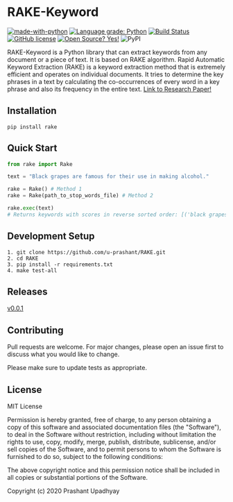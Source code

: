 # RAKE-Keyword

[![made-with-python](https://img.shields.io/badge/language-python-blue)](https://www.python.org/)
[![Language grade: Python](https://img.shields.io/lgtm/grade/python/g/u-prashant/RAKE.svg?logo=lgtm&logoWidth=18&color=blue)](https://lgtm.com/projects/g/u-prashant/RAKE/context:python)
[![Build Status](https://img.shields.io/travis/u-prashant/RAKE?color=blue)](https://travis-ci.com/u-prashant/RAKE)
[![GitHub license](https://img.shields.io/github/license/u-prashant/RAKE?color=blue)](https://github.com/u-prashant/RAKE/blob/master/LICENSE)
[![Open Source? Yes!](https://badgen.net/badge/Open%20Source%20%3F/Yes%21/blue?icon=github)](https://github.com/Naereen/badges/)
![PyPI](https://img.shields.io/pypi/v/rake-keyword?color=blue)


RAKE-Keyword is a Python library that can extract keywords from any document or a piece of text. It is based on RAKE algorithm. Rapid Automatic Keyword Extraction (RAKE) is a keyword extraction method that is extremely efficient and operates on individual documents. It tries to determine the key phrases in a text by calculating the co-occurrences of every word in a key phrase and also its frequency in the entire text. [Link to Research Paper!](https://doi.org/10.1002/9780470689646.ch1)

## Installation
```
pip install rake
```

## Quick Start
```python
from rake import Rake

text = "Black grapes are famous for their use in making alcohol."

rake = Rake() # Method 1
rake = Rake(path_to_stop_words_file) # Method 2 

rake.exec(text)
# Returns keywords with scores in reverse sorted order: [('black grapes', 4.0), ('making alcohol', 4.0), ('famous', 1.0)]
```

## Development Setup
```
1. git clone https://github.com/u-prashant/RAKE.git
2. cd RAKE
3. pip install -r requirements.txt
4. make test-all
```
## Releases

[v0.0.1](https://pypi.org/project/rake-keyword/)

## Contributing
Pull requests are welcome. For major changes, please open an issue first to discuss what you would like to change.

Please make sure to update tests as appropriate.

## License

MIT License

Permission is hereby granted, free of charge, to any person obtaining a copy
of this software and associated documentation files (the "Software"), to deal
in the Software without restriction, including without limitation the rights
to use, copy, modify, merge, publish, distribute, sublicense, and/or sell
copies of the Software, and to permit persons to whom the Software is
furnished to do so, subject to the following conditions:

The above copyright notice and this permission notice shall be included in all
copies or substantial portions of the Software.

Copyright (c) 2020 Prashant Upadhyay
